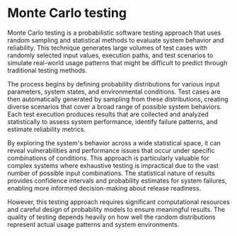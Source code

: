 # Monte Carlo testing

Monte Carlo testing is a probabilistic software testing approach that uses random sampling and statistical methods to evaluate system behavior and reliability. This technique generates large volumes of test cases with randomly selected input values, execution paths, and test scenarios to simulate real-world usage patterns that might be difficult to predict through traditional testing methods.

The process begins by defining probability distributions for various input parameters, system states, and environmental conditions. Test cases are then automatically generated by sampling from these distributions, creating diverse scenarios that cover a broad range of possible system behaviors. Each test execution produces results that are collected and analyzed statistically to assess system performance, identify failure patterns, and estimate reliability metrics.

By exploring the system's behavior across a wide statistical space, it can reveal vulnerabilities and performance issues that occur under specific combinations of conditions. This approach is particularly valuable for complex systems where exhaustive testing is impractical due to the vast number of possible input combinations. The statistical nature of results provides confidence intervals and probability estimates for system failures, enabling more informed decision-making about release readiness.

However, this testing approach requires significant computational resources and careful design of probability models to ensure meaningful results. The quality of testing depends heavily on how well the random distributions represent actual usage patterns and system environments.
